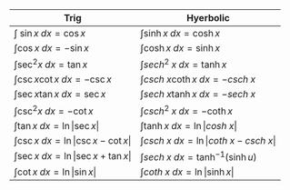 | Trig                          | Hyerbolic                                                          |
| ----------------------------- | ------------------------------------------------------------------ |
| $\int\ \sin x \;dx = \cos x$  | $\int \sinh x \;dx = \cosh x$                                   |
| $\int \cos x \;dx = -\sin x$  | $\int \cosh x \;dx = \sinh x$                                  |
| $\int \sec^2 x \;dx = \tan x$ | $\int sech^2 \; x \; dx = \tanh x$                             |  |
|  $\int \csc x \cot x \; dx = -\csc x$                            | $\int csch \; x \coth x \; dx = -csch\;x$                       |
| $\int \sec x \tan x \; dx = \sec x$                            | $\int sech \; x \tanh x \; dx = -sech \; x$                    |
| $\int \csc^2x \; dx = -\cot x$                            | $\int csch^2 \; x \; dx = -\coth x$                            |  |
| $\int \tan x \;dx = \ln \lvert\sec x\rvert$                            | $\int \tanh x \;dx = \ln \lvert cosh \; x \rvert$              |
| $\int \csc x \;dx = \ln \lvert\csc x - \cot x \rvert$                            | $\int csch \; x \;dx = \ln \lvert coth \; x -csch \; x \rvert$ |
| $\int \sec x \;dx = \ln \lvert \sec x + \tan x \rvert$                            | $\int sech \; x \;dx = \tanh^{-1} (\sinh u)$                   |
| $\int \cot x \;dx = \ln \lvert \sin x \rvert$                            | $\int coth \; x \;dx = \ln \lvert \sinh x \rvert$              |
